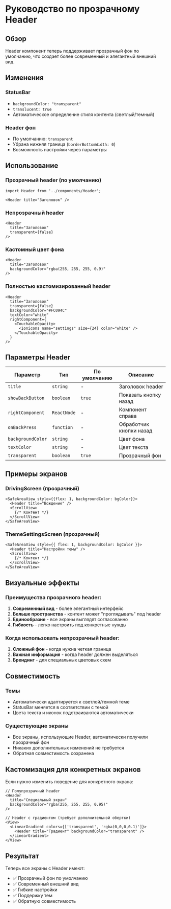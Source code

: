 # Руководство по прозрачному Header

## Обзор
Header компонент теперь поддерживает прозрачный фон по умолчанию, что создает более современный и элегантный внешний вид.

## Изменения

### StatusBar
- `backgroundColor: "transparent"`
- `translucent: true`
- Автоматическое определение стиля контента (светлый/темный)

### Header фон
- По умолчанию: `transparent`
- Убрана нижняя граница (`borderBottomWidth: 0`)
- Возможность настройки через параметры

## Использование

### Прозрачный header (по умолчанию)
```tsx
import Header from '../components/Header';

<Header title="Заголовок" />
```

### Непрозрачный header
```tsx
<Header 
  title="Заголовок" 
  transparent={false} 
/>
```

### Кастомный цвет фона
```tsx
<Header 
  title="Заголовок" 
  backgroundColor="rgba(255, 255, 255, 0.9)" 
/>
```

### Полностью кастомизированный header
```tsx
<Header 
  title="Заголовок"
  transparent={false}
  backgroundColor="#FC094C"
  textColor="white"
  rightComponent={
    <TouchableOpacity>
      <Ionicons name="settings" size={24} color="white" />
    </TouchableOpacity>
  }
/>
```

## Параметры Header

| Параметр | Тип | По умолчанию | Описание |
|----------|-----|--------------|----------|
| `title` | `string` | - | Заголовок header |
| `showBackButton` | `boolean` | `true` | Показать кнопку назад |
| `rightComponent` | `ReactNode` | - | Компонент справа |
| `onBackPress` | `function` | - | Обработчик кнопки назад |
| `backgroundColor` | `string` | - | Цвет фона |
| `textColor` | `string` | - | Цвет текста |
| `transparent` | `boolean` | `true` | Прозрачный фон |

## Примеры экранов

### DrivingScreen (прозрачный)
```tsx
<SafeAreaView style={{flex: 1, backgroundColor: bgColor}}>
  <Header title="Вождение" />
  <ScrollView>
    {/* Контент */}
  </ScrollView>
</SafeAreaView>
```

### ThemeSettingsScreen (прозрачный)
```tsx
<SafeAreaView style={{ flex: 1, backgroundColor: bgColor }}>
  <Header title="Настройки темы" />
  <ScrollView>
    {/* Контент */}
  </ScrollView>
</SafeAreaView>
```

## Визуальные эффекты

### Преимущества прозрачного header:
1. **Современный вид** - более элегантный интерфейс
2. **Больше пространства** - контент может "проглядывать" под header
3. **Единообразие** - все экраны выглядят согласованно
4. **Гибкость** - легко настроить под конкретные нужды

### Когда использовать непрозрачный header:
1. **Сложный фон** - когда нужна четкая граница
2. **Важная информация** - когда header должен выделяться
3. **Брендинг** - для специальных цветовых схем

## Совместимость

### Темы
- Автоматически адаптируется к светлой/темной теме
- StatusBar меняется в соответствии с темой
- Цвета текста и иконок подстраиваются автоматически

### Существующие экраны
- Все экраны, использующие Header, автоматически получили прозрачный фон
- Никаких дополнительных изменений не требуется
- Обратная совместимость сохранена

## Кастомизация для конкретных экранов

Если нужно изменить поведение для конкретного экрана:

```tsx
// Полупрозрачный header
<Header 
  title="Специальный экран"
  backgroundColor="rgba(255, 255, 255, 0.95)"
/>

// Header с градиентом (требует дополнительной обертки)
<View>
  <LinearGradient colors={['transparent', 'rgba(0,0,0,0.1)']}>
    <Header title="Градиент" backgroundColor="transparent" />
  </LinearGradient>
</View>
```

## Результат

Теперь все экраны с Header имеют:
- ✅ Прозрачный фон по умолчанию
- ✅ Современный внешний вид
- ✅ Гибкие настройки
- ✅ Поддержку тем
- ✅ Обратную совместимость
